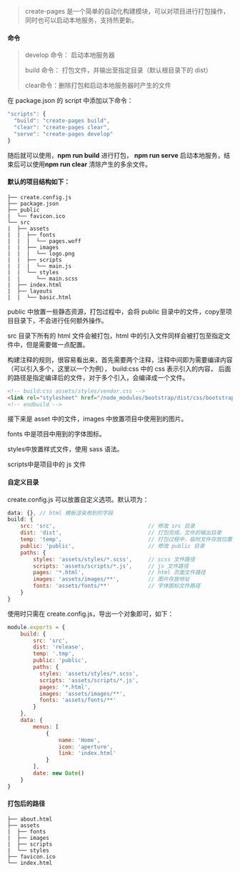 > create-pages  是一个简单的自动化构建模块，可以对项目进行打包操作，同时也可以启动本地服务，支持热更新。

#### 命令

> develop 命令： 启动本地服务器
>
> build 命令： 打包文件，并输出至指定目录（默认根目录下的 dist）
>
> clear命令：删除打包和启动本地服务器时产生的文件

在 package.json 的 script 中添加以下命令：

```js
"scripts": {
  "build": "create-pages build",
  "clear": "create-pages clear",
  "serve": "create-pages develop"
}
```

随后就可以使用，**npm run build** 进行打包， **npm run serve** 启动本地服务，结束后可以使用**npm run clear** 清除产生的多余文件。

#### 默认的项目结构如下：

```
├── create.config.js
├── package.json
├── public
|  └── favicon.ico
└── src
|  ├── assets
|  |  ├── fonts
|  |  |  └── pages.woff
|  |  ├── images
|  |  |  └── logo.png
|  |  ├── scripts
|  |  |  └── main.js
|  |  └── styles
|  |     └── main.scss
|  ├── index.html
|  ├── layouts
|  |  └── basic.html

```

public 中放置一些静态资源，打包过程中，会将 public 目录中的文件，copy至项目目录下，不会进行任何额外操作。

src 目录下所有的 html 文件会被打包，html 中的引入文件同样会被打包至指定文件中，但是需要做一点配置。

构建注释的规则，很容易看出来，首先需要两个注释，注释中间即为需要编译内容（可以引入多个，这里以一个为例）， build:css 中的 css 表示引入的内容， 后面的路径是指定编译后的文件，对于多个引入，会编译成一个文件。

```html
<!-- build:css assets/styles/vendor.css -->
<link rel="stylesheet" href="/node_modules/bootstrap/dist/css/bootstrap.css">
<!-- endbuild -->
```

接下来是 asset 中的文件，images 中放置项目中使用到的图片。

fonts 中是项目中用到的字体图标。

styles中放置样式文件，使用 sass 语法。

scripts中是项目中的 js 文件

#### 自定义目录

create.config.js 可以放置自定义选项。默认项为：

```js
data: {}, // html 模板渲染用到的字段
build: {
    src: 'src',                             // 修改 src 目录
    dist: 'dist',                           // 打包完成，文件的输出目录
    temp: 'temp',                           // 打包过程中，临时文件存放位置
    public: 'public',                       // 修改 public 目录
    paths: {
        styles: 'assets/styles/*.scss',     // scss 文件路径
        scripts: 'assets/scripts/*.js',     // js 文件路径
        pages: '*.html',                    // html 页面文件路径
        images: 'assets/images/**',         // 图片存放地址
        fonts: 'assets/fonts/**'            // 字体图标文件路径
    }
}
```

使用时只需在 create.config.js，导出一个对象即可，如下：

```js
module.exports = {
    build: {
        src: 'src',
        dist: 'release',
        temp: '.tmp',
        public: 'public',
        paths: {
          styles: 'assets/styles/*.scss',
          scripts: 'assets/scripts/*.js',
          pages: '*.html',
          images: 'assets/images/**',
          fonts: 'assets/fonts/**'
        }
    },
    data: {
        menus: [
            {
                name: 'Home',
                icon: 'aperture',
                link: 'index.html'
            }
        ],
        date: new Date()
    }
}
```

#### 打包后的路径

```
├── about.html
├── assets
|  ├── fonts
|  ├── images
|  ├── scripts
|  └── styles
├── favicon.ico
└── index.html
```

